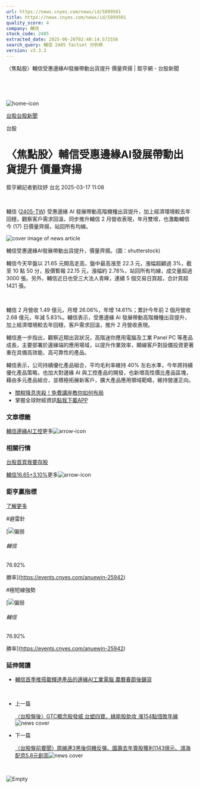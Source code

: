 ```yaml
---
url: https://news.cnyes.com/news/id/5899501
title: https://news.cnyes.com/news/id/5899501
quality_score: 4
company: 輔信
stock_code: 2405
extracted_date: 2025-06-26T02:40:14.572556
search_query: 輔信 2405 factset 分析師
version: v3.3.3
---
```


〈焦點股〉輔信受惠邊緣AI發展帶動出貨提升 價量齊揚 | 鉅亨網 - 台股新聞

‌

‌

![home-icon](/assets/icons/breadCrumb/symbol-icon-home.svg)

[台股](/news/cat/tw_stock)[台股新聞](/news/cat/tw_stock_news)

台股

# 〈焦點股〉輔信受惠邊緣AI發展帶動出貨提升 價量齊揚

鉅亨網記者劉玟妤 台北 2025-03-17 11:08

‌

輔信 ([2405-TW](https://www.cnyes.com/twstock/2405)) 受惠邊緣 AI 發展帶動高階機種出貨提升，加上經濟環境較去年回穩，觀察客戶需求回溫，同步推升輔信 2 月營收表現，年月雙增，也激勵輔信今 (17) 日價量齊揚，站回所有均線。

![cover image of news article](/_next/image?url=https%3A%2F%2Fcimg.cnyes.cool%2Fprod%2Fnews%2F5899501%2Fl%2F0d922c4d8371a29d990c512819ae1b35.jpg&w=3840&q=75)

輔信受惠邊緣AI發展帶動出貨提升，價量齊揚。(圖：shutterstock)

輔信今天早盤以 21.65 元開高走高，盤中最高漲至 22.3 元，漲幅超顧過 3%，截至 10 點 50 分，股價暫報 22.15 元，漲幅約 2.78%，站回所有均線，成交量超過 3000 張。另外，輔信近日也受三大法人青睞，連續 5 個交易日買超，合計買超 1421 張。

‌

輔信 2 月營收 1.49 億元，月增 26.06%，年增 14.61%；累計今年前 2 個月營收 2.68 億元，年減 5.83%。輔信表示，受惠邊緣 AI 發展帶動高階機種出貨提升，加上經濟環境較去年回穩，客戶需求回溫，推升 2 月營收表現。

輔信進一步指出，觀察近期出貨狀況，高階迷你應用電腦及工業 Panel PC 等產品成長，主要部署於邊緣端的應用場域，以提升作業效率，顯線客戶對設備投資更著重在具備高效能、高可靠性的產品。

輔信表示，公司持續優化產品組合，平均毛利率維持 40% 左右水準，今年將持續優化產品策略，也加大對邊緣 AI 與工控產品的開發，也新增高性價比產品區塊，藉由多元產品組合，並積極拓展新客戶，擴大產品應用領域範疇，維持營運正向。

* [關稅降息夾殺！免費講座教你如何布局](https://www.rsc.com.tw/Cnyes_RSC/SeminarBooking2025InvestmentOutlook.aspx?utm_source=anue&utm_medium=usstocks_end)
* 掌握全球財經資訊[點我下載APP](http://www.cnyes.com/app/?utm_source=mweb&utm_medium=HamMenuBanner&utm_campaign=fixed&utm_content=entr)

### 文章標籤

[輔信](https://news.cnyes.com/tag/輔信 "輔信")[邊緣AI](https://news.cnyes.com/tag/邊緣AI "邊緣AI")[工控](https://news.cnyes.com/tag/工控 "工控")更多![arrow-icon](/assets/icons/arrows/arrow-down.svg)

### 相關行情

[台股首頁](https://www.cnyes.com/twstock)[我要存股](https://supr.link/8OHaU)

[輔信16.65+3.10%](https://www.cnyes.com/twstock/2405)更多![arrow-icon](/assets/icons/arrows/arrow-down.svg)

### 鉅亨贏指標

[了解更多](https://events.cnyes.com/anuewin-25942)

#避雷針

[![偏弱](/assets/icons/win-indicator/short.svg)

###### 輔信

76.92%

勝率](https://events.cnyes.com/anuewin-25942)

#極短線強勢

[![偏弱](/assets/icons/win-indicator/short.svg)

###### 輔信

76.92%

勝率](https://events.cnyes.com/anuewin-25942)

### 延伸閱讀

* [輔信首季推搭載輝達產品的邊緣AI工業電腦 農曆春節後鋪貨](/news/id/5838196)

‌

* 上一篇

  [〈台股盤後〉GTC概念股發威 台塑四寶、綠能股助攻 漲154點惜敗年線](/news/id/5903096)![news cover](https://cimg.cnyes.cool/prod/news/5903096/m/ab586f2c935050334fcbb21d897036d3.jpg)
* 下一篇

  [〈台股盤前要聞〉周線連3黑後伺機反彈、國壽去年賣股獲利1143億元、鴻海配息5.8元創高](/news/id/5902473)![news cover](https://cimg.cnyes.cool/prod/news/5902473/m/d9034befdbd43e62d82eb2f97fed34d4.jpg)

‌

![Empty](/assets/icons/skeleton/empty-image.svg)

‌